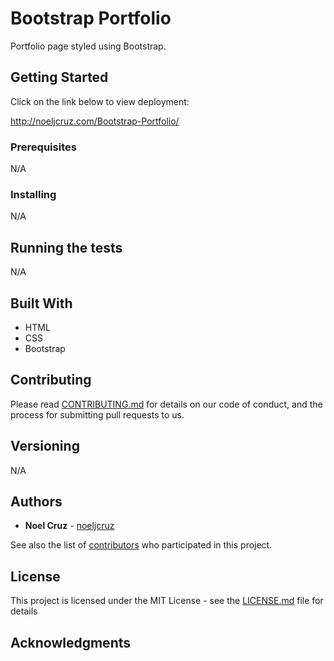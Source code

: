 # Bootstrap Portfolio

Portfolio page styled using Bootstrap.

## Getting Started

Click on the link below to view deployment:

http://noeljcruz.com/Bootstrap-Portfolio/

### Prerequisites

N/A

### Installing

N/A

## Running the tests

N/A

## Built With

* HTML
* CSS
* Bootstrap

## Contributing

Please read [CONTRIBUTING.md](https://gist.github.com/PurpleBooth/b24679402957c63ec426) for details on our code of conduct, and the process for submitting pull requests to us.

## Versioning

N/A

## Authors

* **Noel Cruz** - [noeljcruz](https://github.com/noeljcruz)

See also the list of [contributors](https://github.com/your/project/contributors) who participated in this project.

## License

This project is licensed under the MIT License - see the [LICENSE.md](LICENSE.md) file for details

## Acknowledgments
